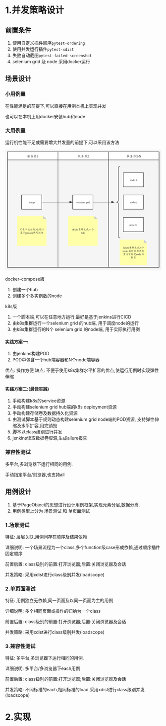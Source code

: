 # 1.并发策略设计
## 前置条件
1. 使用自定义插件顺序`pytest-ordering`
2. 使用并发运行插件`pytest-xdist`
3. 失败自动截图`pytest-failed-screenshot`
4. selenium grid 及 node 采用docker运行

## 场景设计

### 小用例量
在性能满足的前提下,可以直接在用例本机上实现并发

也可以在本机上用docker安装hub和node

### 大用例量
运行机性能不足或需要增大并发量的前提下,可以采用该方法

![](./images/并发方案.png)

docker-compose版
1. 创建一个hub
2. 创建多个多实例数的node



k8s版
1. 一个脚本端,可以在任意地方运行,最好是基于jenkins进行CICD
2. 由k8s集群运行一个selenium grid 的hub端, 用于调度node的运行
3. 由k8s集群运行的N个 selenium grid 的node端, 用于实际执行用例

#### 实践方案一:
1. 由jenkins构建POD
2. POD中包含一个hub端容器和N个node端容器

优点: 操作方便
缺点: 不便于使用k8s集群水平扩容的优点,使运行用例时实现弹性伸缩

#### 实践方案二:(最佳实践)
1. 手动构建k8s的service资源
2. 手动构建selenium grid hub端的k8s deployment资源
3. 手动构建存储卷及数据持久化资源
4. 由测试脚本基于规则动态构建selenium grid node端的POD资源, 支持弹性伸缩及水平扩容,用完销毁
5. 脚本以class级别进行并发
6. jenkins读取数据卷资源,生成allure报告

### 兼容性测试
多平台,多浏览器下运行相同的用例.

手动指定平台/浏览器,也支持all
## 用例设计
1. 基于PageObject的思想进行设计用例框架,实现元素分层,数据分离.
2. 用例类型上分为 场景测试 和 单页面测试

### 1.场景测试
特征: 层层关联,用例间存在顺序及结果依赖

详细说明: 一个场景流程为一个class,多个function级case形成依赖,通过顺序插件固定顺序

前置后置: class级别的前置:打开浏览器;后置:关闭浏览器及会话

并发策略: 采用xdist进行class级别并发(loadscope)

### 2.单页面测试
特征: 用例独立无依赖,同一页面及以同一页面为主的用例

详细说明: 多个相同页面或操作的归纳为一个class

前置后置: class级别的前置:打开浏览器;后置:关闭浏览器及会话

并发策略: 采用xdist进行class级别并发(loadscope)

### 3.兼容性测试
特征: 多平台,多浏览器下运行相同的用例.

详细说明: 多平台/多浏览器下each用例

前置后置: class级别的前置:打开浏览器;后置:关闭浏览器及会话

并发策略: 不同标准的each,相同标准的load 采用xdist进行class级别并发(loadscope)
# 2.实现